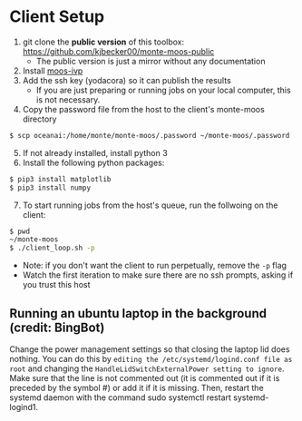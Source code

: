 # Client Setup
1. git clone the **public version** of this toolbox: https://github.com/kjbecker00/monte-moos-public  
   - The public version is just a mirror without any documentation  
2. Install [moos-ivp](http://moos-ivp.org)
3. Add the ssh key (yodacora) so it can publish the results
   - If you are just preparing or running jobs on your local computer, this is not necessary.
4. Copy the password file from the host to the client's monte-moos directory
```bash
$ scp oceanai:/home/monte/monte-moos/.password ~/monte-moos/.password
``````
5. If not already installed, install python 3
6. Install the following python packages:
```bash
$ pip3 install matplotlib
$ pip3 install numpy
```
7. To start running jobs from the host's queue, run the follwoing on the client:
```bash
$ pwd
~/monte-moos
$ ./client_loop.sh -p
```
   - Note: if you don't want the client to run perpetually, remove the `-p` flag
   - Watch the first iteration to make sure there are no ssh prompts, asking if you trust this host
   <!-- - **IMPORTANT: the first time the client runs, you may be asked if you trust this host. Be there to click "yes"* -->
   <!-- - **IMPORTANT: the first time the client runs, it will not know the oceanai ssh host or some of the git hosts, so you WILL be asked if you trust this host. Be there to click "yes"* -->

## Running an ubuntu laptop in the background (credit: BingBot)
Change the power management settings so that closing the laptop lid does nothing. You can do this by `editing the /etc/systemd/logind.conf file as root` and changing the `HandleLidSwitchExternalPower setting to ignore`. Make sure that the line is not commented out (it is commented out if it is preceded by the symbol #) or add it if it is missing. Then, restart the systemd daemon with the command sudo systemctl restart systemd-logind1. 

